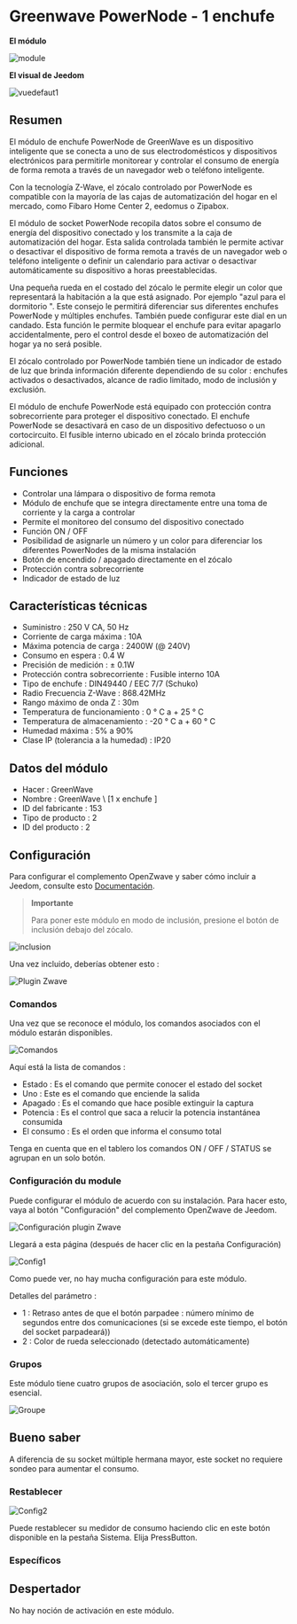 # Greenwave PowerNode - 1 enchufe

**El módulo**

![module](images/greenwave.Powernode1/module.jpg)

**El visual de Jeedom**

![vuedefaut1](images/greenwave.Powernode1/vuedefaut1.jpg)

## Resumen

El módulo de enchufe PowerNode de GreenWave es un dispositivo inteligente que se conecta a uno de sus electrodomésticos y dispositivos electrónicos para permitirle monitorear y controlar el consumo de energía de forma remota a través de un navegador web o teléfono inteligente.

Con la tecnología Z-Wave, el zócalo controlado por PowerNode es compatible con la mayoría de las cajas de automatización del hogar en el mercado, como Fibaro Home Center 2, eedomus o Zipabox.

El módulo de socket PowerNode recopila datos sobre el consumo de energía del dispositivo conectado y los transmite a la caja de automatización del hogar. Esta salida controlada también le permite activar o desactivar el dispositivo de forma remota a través de un navegador web o teléfono inteligente o definir un calendario para activar o desactivar automáticamente su dispositivo a horas preestablecidas.

Una pequeña rueda en el costado del zócalo le permite elegir un color que representará la habitación a la que está asignado. Por ejemplo "azul para el dormitorio ". Este consejo le permitirá diferenciar sus diferentes enchufes PowerNode y múltiples enchufes. También puede configurar este dial en un candado. Esta función le permite bloquear el enchufe para evitar apagarlo accidentalmente, pero el control desde el boxeo de automatización del hogar ya no será posible.

El zócalo controlado por PowerNode también tiene un indicador de estado de luz que brinda información diferente dependiendo de su color : enchufes activados o desactivados, alcance de radio limitado, modo de inclusión y exclusión.

El módulo de enchufe PowerNode está equipado con protección contra sobrecorriente para proteger el dispositivo conectado. El enchufe PowerNode se desactivará en caso de un dispositivo defectuoso o un cortocircuito. El fusible interno ubicado en el zócalo brinda protección adicional.

## Funciones

-   Controlar una lámpara o dispositivo de forma remota
-   Módulo de enchufe que se integra directamente entre una toma de corriente y la carga a controlar
-   Permite el monitoreo del consumo del dispositivo conectado
-   Función ON / OFF
-   Posibilidad de asignarle un número y un color para diferenciar los diferentes PowerNodes de la misma instalación
-   Botón de encendido / apagado directamente en el zócalo
-   Protección contra sobrecorriente
-   Indicador de estado de luz

## Características técnicas

-   Suministro : 250 V CA, 50 Hz
-   Corriente de carga máxima : 10A
-   Máxima potencia de carga : 2400W (@ 240V)
-   Consumo en espera : 0.4 W
-   Precisión de medición : ± 0.1W
-   Protección contra sobrecorriente : Fusible interno 10A
-   Tipo de enchufe : DIN49440 / EEC 7/7 (Schuko)
-   Radio Frecuencia Z-Wave : 868.42MHz
-   Rango máximo de onda Z : 30m
-   Temperatura de funcionamiento : 0 ° C a + 25 ° C
-   Temperatura de almacenamiento : -20 ° C a + 60 ° C
-   Humedad máxima : 5% a 90%
-   Clase IP (tolerancia a la humedad) : IP20

## Datos del módulo

-   Hacer : GreenWave
-   Nombre : GreenWave \ [1 x enchufe \]
-   ID del fabricante : 153
-   Tipo de producto : 2
-   ID del producto : 2

## Configuración

Para configurar el complemento OpenZwave y saber cómo incluir a Jeedom, consulte esto [Documentación](https://doc.jeedom.com/es_ES/plugins/automation%20protocol/openzwave/).

> **Importante**
>
> Para poner este módulo en modo de inclusión, presione el botón de inclusión debajo del zócalo.

![inclusion](images/greenwave.Powernode1/inclusion.jpg)

Una vez incluido, deberías obtener esto :

![Plugin Zwave](images/greenwave.Powernode1/information.jpg)

### Comandos

Una vez que se reconoce el módulo, los comandos asociados con el módulo estarán disponibles.

![Comandos](images/greenwave.Powernode1/commandes.jpg)

Aquí está la lista de comandos :

-   Estado : Es el comando que permite conocer el estado del socket
-   Uno : Este es el comando que enciende la salida
-   Apagado : Es el comando que hace posible extinguir la captura
-   Potencia : Es el control que saca a relucir la potencia instantánea consumida
-   El consumo : Es el orden que informa el consumo total

Tenga en cuenta que en el tablero los comandos ON / OFF / STATUS se agrupan en un solo botón.

### Configuración du module

Puede configurar el módulo de acuerdo con su instalación. Para hacer esto, vaya al botón "Configuración" del complemento OpenZwave de Jeedom.

![Configuración plugin Zwave](images/plugin/bouton_configuration.jpg)

Llegará a esta página (después de hacer clic en la pestaña Configuración)

![Config1](images/greenwave.Powernode1/config1.jpg)

Como puede ver, no hay mucha configuración para este módulo.

Detalles del parámetro :

-   1 : Retraso antes de que el botón parpadee : número mínimo de segundos entre dos comunicaciones (si se excede este tiempo, el botón del socket parpadeará))
-   2 : Color de rueda seleccionado (detectado automáticamente)

### Grupos

Este módulo tiene cuatro grupos de asociación, solo el tercer grupo es esencial.

![Groupe](images/greenwave.Powernode1/groupe.jpg)

## Bueno saber

A diferencia de su socket múltiple hermana mayor, este socket no requiere sondeo para aumentar el consumo.

### Restablecer

![Config2](images/greenwave.Powernode1/config2.jpg)

Puede restablecer su medidor de consumo haciendo clic en este botón disponible en la pestaña Sistema. Elija PressButton.

### Específicos

## Despertador

No hay noción de activación en este módulo.
